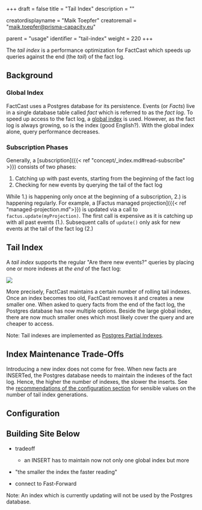 +++
draft = false
title = "Tail Index"
description = ""

creatordisplayname = "Maik Toepfer"
creatoremail = "maik.toepfer@prisma-capacity.eu"

parent = "usage"
identifier = "tail-index"
weight = 220
+++

The *tail index* is a performance optimization for FactCast which speeds up queries 
against the end (the *tail*) of the fact log.

Background
----------

### Global Index

FactCast uses a Postgres database for its persistence. Events (or *Facts*) live in a single database table
called *fact* which is referred to as the *fact log*. To speed up access to the fact log, 
a [global index](https://www.postgresql.org/docs/11/textsearch-indexes.html) is used. 
However, as the fact log is always growing, so is the index (good English?). 
With the global index alone, query performance decreases.


### Subscription Phases

Generally, a [subscription]({{< ref "concept/_index.md#read-subscribe" >}}) consists of two phases:
1. Catching up with past events, starting from the beginning of the fact log
2. Checking for new events by querying the tail of the fact log

While 1.) is happening only once at the beginning of a subscription, 2.) is happening regularly. 
For example, a [Factus managed projection]({{< ref "managed-projection.md">}}) is updated via a call to `factus.update(myProjection)`.
The first call is expensive as it is catching up with all past events (1.). Subsequent calls of `update()`
only ask for new events at the tail of the fact log (2.)   


Tail Index
----------

A *tail index* supports the regular "Are there new events?" queries by placing one or more indexes 
at *the end* of the fact log:

![](../tail-index.png)

More precisely, FactCast maintains a certain number of rolling tail indexes. Once an index becomes too old,
FactCast removes it and creates a new smaller one. When asked to query facts from the end of the fact log, 
the Postgres database has now multiple options. Beside the large global index, there are now much smaller ones
which most likely cover the query and are cheaper to access.  

Note: Tail indexes are implemented as [Postgres Partial Indexes](https://www.postgresql.org/docs/11/indexes-partial.html). 


Index Maintenance Trade-Offs
----------------------------
Introducing a new index does not come for free. When new facts are INSERTed, the Postgres database needs to maintain
the indexes of the fact log.  Hence, the higher the number of indexes, the slower the inserts. 
See the [recommendations of the configuration section](TODO) for sensible values on the number of tail index generations. 
   

Configuration
-------------


Building Site Below
--------------------
- tradeoff
    - an INSERT has to maintain now not only one global index but more 
- "the smaller the index the faster reading"

- connect to Fast-Forward

Note: An index which is currently updating will not be used by the Postgres database. 


